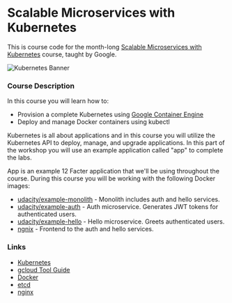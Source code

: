 # Scalable Microservices with Kubernetes

This is course code for the month-long [Scalable Microservices with Kubernetes](https://www.udacity.com/course/scalable-microservices-with-kubernetes--ud615) course, taught by Google. 

![Kubernetes Banner](https://codefresh.io/wp-content/uploads/2017/02/Intro-to-Kubernetes-blog-b-2.png)

### Course Description

In this course you will learn how to:

* Provision a complete Kubernetes using [Google Container Engine](https://cloud.google.com/container-engine)
* Deploy and manage Docker containers using kubectl

Kubernetes is all about applications and in this course you will utilize the Kubernetes API to deploy, manage, and upgrade applications. In this part of the workshop you will use an example application called "app" to complete the labs.

App is an example 12 Facter application that we'll be using throughout the course. During this course you will be working with the following Docker images:

- [udacity/example-monolith](https://hub.docker.com/r/udacity/example-monolith) - Monolith includes auth and hello services.
- [udacity/example-auth](https://hub.docker.com/r/udacity/example-auth) - Auth microservice. Generates JWT tokens for authenticated users.
- [udacity/example-hello](https://hub.docker.com/r/udacity/example-hello) - Hello microservice. Greets authenticated users.
- [ngnix](https://hub.docker.com/_/nginx) - Frontend to the auth and hello services.

### Links
 - [Kubernetes](http://googlecloudplatform.github.io/kubernetes)
 - [gcloud Tool Guide](https://cloud.google.com/sdk/gcloud)
 - [Docker](https://docs.docker.com)
 - [etcd](https://coreos.com/docs/distributed-configuration/getting-started-with-etcd)
 - [nginx](http://nginx.org)
